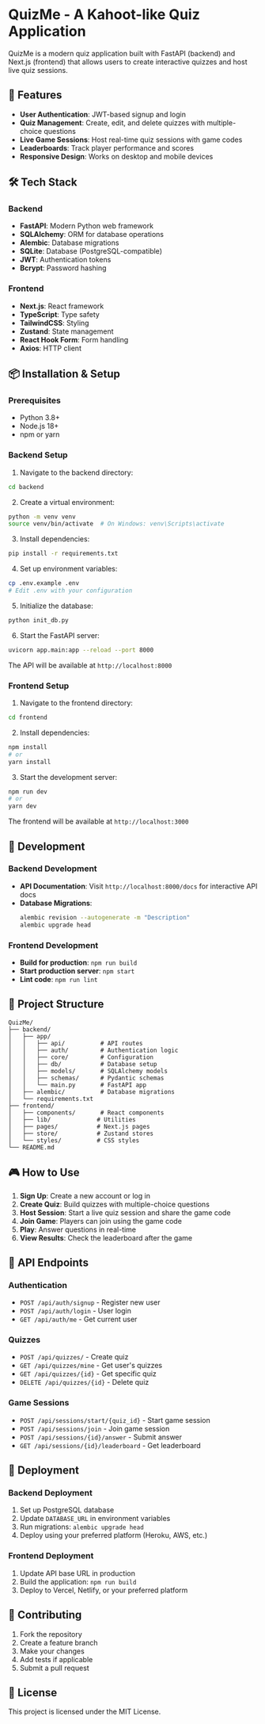 # QuizMe - A Kahoot-like Quiz Application

QuizMe is a modern quiz application built with FastAPI (backend) and Next.js (frontend) that allows users to create interactive quizzes and host live quiz sessions.

## 🚀 Features

- **User Authentication**: JWT-based signup and login
- **Quiz Management**: Create, edit, and delete quizzes with multiple-choice questions
- **Live Game Sessions**: Host real-time quiz sessions with game codes
- **Leaderboards**: Track player performance and scores
- **Responsive Design**: Works on desktop and mobile devices

## 🛠️ Tech Stack

### Backend
- **FastAPI**: Modern Python web framework
- **SQLAlchemy**: ORM for database operations
- **Alembic**: Database migrations
- **SQLite**: Database (PostgreSQL-compatible)
- **JWT**: Authentication tokens
- **Bcrypt**: Password hashing

### Frontend
- **Next.js**: React framework
- **TypeScript**: Type safety
- **TailwindCSS**: Styling
- **Zustand**: State management
- **React Hook Form**: Form handling
- **Axios**: HTTP client

## 📦 Installation & Setup

### Prerequisites
- Python 3.8+
- Node.js 18+
- npm or yarn

### Backend Setup

1. Navigate to the backend directory:
```bash
cd backend
```

2. Create a virtual environment:
```bash
python -m venv venv
source venv/bin/activate  # On Windows: venv\Scripts\activate
```

3. Install dependencies:
```bash
pip install -r requirements.txt
```

4. Set up environment variables:
```bash
cp .env.example .env
# Edit .env with your configuration
```

5. Initialize the database:
```bash
python init_db.py
```

6. Start the FastAPI server:
```bash
uvicorn app.main:app --reload --port 8000
```

The API will be available at `http://localhost:8000`

### Frontend Setup

1. Navigate to the frontend directory:
```bash
cd frontend
```

2. Install dependencies:
```bash
npm install
# or
yarn install
```

3. Start the development server:
```bash
npm run dev
# or
yarn dev
```

The frontend will be available at `http://localhost:3000`

## 🔧 Development

### Backend Development

- **API Documentation**: Visit `http://localhost:8000/docs` for interactive API docs
- **Database Migrations**: 
  ```bash
  alembic revision --autogenerate -m "Description"
  alembic upgrade head
  ```

### Frontend Development

- **Build for production**: `npm run build`
- **Start production server**: `npm start`
- **Lint code**: `npm run lint`

## 📁 Project Structure

```
QuizMe/
├── backend/
│   ├── app/
│   │   ├── api/          # API routes
│   │   ├── auth/         # Authentication logic
│   │   ├── core/         # Configuration
│   │   ├── db/           # Database setup
│   │   ├── models/       # SQLAlchemy models
│   │   ├── schemas/      # Pydantic schemas
│   │   └── main.py       # FastAPI app
│   ├── alembic/          # Database migrations
│   └── requirements.txt
├── frontend/
│   ├── components/       # React components
│   ├── lib/             # Utilities
│   ├── pages/           # Next.js pages
│   ├── store/           # Zustand stores
│   └── styles/          # CSS styles
└── README.md
```

## 🎮 How to Use

1. **Sign Up**: Create a new account or log in
2. **Create Quiz**: Build quizzes with multiple-choice questions
3. **Host Session**: Start a live quiz session and share the game code
4. **Join Game**: Players can join using the game code
5. **Play**: Answer questions in real-time
6. **View Results**: Check the leaderboard after the game

## 🔐 API Endpoints

### Authentication
- `POST /api/auth/signup` - Register new user
- `POST /api/auth/login` - User login
- `GET /api/auth/me` - Get current user

### Quizzes
- `POST /api/quizzes/` - Create quiz
- `GET /api/quizzes/mine` - Get user's quizzes
- `GET /api/quizzes/{id}` - Get specific quiz
- `DELETE /api/quizzes/{id}` - Delete quiz

### Game Sessions
- `POST /api/sessions/start/{quiz_id}` - Start game session
- `POST /api/sessions/join` - Join game session
- `POST /api/sessions/{id}/answer` - Submit answer
- `GET /api/sessions/{id}/leaderboard` - Get leaderboard

## 🚀 Deployment

### Backend Deployment
1. Set up PostgreSQL database
2. Update `DATABASE_URL` in environment variables
3. Run migrations: `alembic upgrade head`
4. Deploy using your preferred platform (Heroku, AWS, etc.)

### Frontend Deployment
1. Update API base URL in production
2. Build the application: `npm run build`
3. Deploy to Vercel, Netlify, or your preferred platform

## 🤝 Contributing

1. Fork the repository
2. Create a feature branch
3. Make your changes
4. Add tests if applicable
5. Submit a pull request

## 📄 License

This project is licensed under the MIT License.
